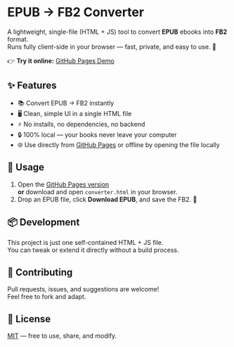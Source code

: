 # EPUB → FB2 Converter

A lightweight, single-file (HTML + JS) tool to convert **EPUB** ebooks into **FB2** format.  
Runs fully client-side in your browser — fast, private, and easy to use. 🚀

👉 **Try it online:** [GitHub Pages Demo](https://AlekseyFadeev.github.io/epub-converter/)  

## ✨ Features
- 📚 Convert EPUB → FB2 instantly  
- 🖥️ Clean, simple UI in a single HTML file  
- ⚡ No installs, no dependencies, no backend  
- 🔒 100% local — your books never leave your computer  
- 🌐 Use directly from [GitHub Pages](https://YOUR_USERNAME.github.io/YOUR_REPO/) or offline by opening the file locally  

## 🚀 Usage
1. Open the [GitHub Pages version](https://YOUR_USERNAME.github.io/YOUR_REPO/)  
   **or** download and open `converter.html` in your browser.  
2. Drop an EPUB file, click **Download EPUB**, and save the FB2. 🎉

## 📦 Development
This project is just one self-contained HTML + JS file.  
You can tweak or extend it directly without a build process.

## 🤝 Contributing
Pull requests, issues, and suggestions are welcome!  
Feel free to fork and adapt.

## 📜 License
[MIT](./LICENSE) — free to use, share, and modify.
